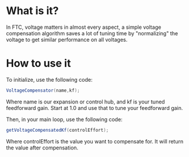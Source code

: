 # What is it?

In FTC, voltage matters in almost every aspect, a simple voltage compensation algorithm saves a lot of tuning time by "normalizing" the voltage to get similar performance on all voltages.

# How to use it

To initialize, use the following code:

```java
VoltageCompensator(name,kf);
```
Where name is our expansion or control hub, and kf is your tuned feedforward gain. Start at 1.0 and use that to tune your feedforward gain.

Then, in your main loop, use the following code:

```java
getVoltageCompensatedKf(controlEffort);
```
Where controlEffort is the value you want to compensate for. It will return the value after compensation.